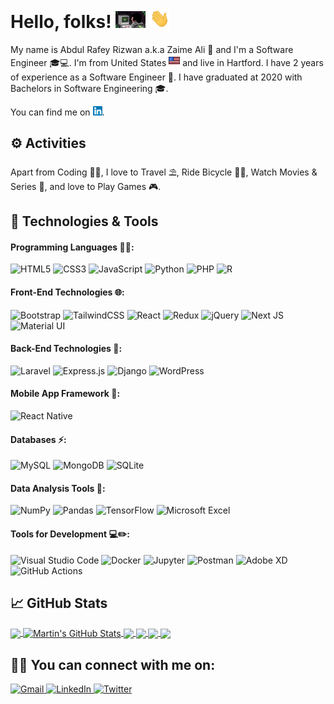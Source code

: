 # Hello, folks! <img src="https://github.com/zaimeali/zaimeali/blob/main/coding.gif" alt="Coding Gif" width="48px" > <img src="https://github.com/zaimeali/zaimeali/blob/main/handwave.gif" alt="Hand Wave Gif" width="32px" >

My name is Abdul Rafey Rizwan a.k.a Zaime Ali 👦 and I'm a Software Engineer 🎓💻. I'm from United States <img src="https://github.com/zaimeali/zaimeali/blob/main/united-states.png" alt="US Flag Icon" width="18px" > and live in Hartford. I have 2 years of experience as a Software Engineer 💼. I have graduated at 2020 with Bachelors in Software Engineering 🎓. 

You can find me on [<img src="https://github.com/zaimeali/zaimeali/blob/main/linkedin-logo.png" alt="Linkedin Icon" width="15px" >](https://www.linkedin.com/in/abdul-rafey-rizwan).

## ⚙️ Activities

Apart from Coding 👨‍💻, I love to Travel ⛱️, Ride Bicycle 🚴‍♂️, Watch Movies & Series 🍿, and love to Play Games 🎮.

## 🧰 Technologies & Tools

#### Programming Languages 👨‍💻:
<img alt="HTML5" src="https://img.shields.io/badge/html5-%23E34F26.svg?style=for-the-badge&logo=html5&logoColor=white"/> <img alt="CSS3" src="https://img.shields.io/badge/css3-%231572B6.svg?style=for-the-badge&logo=css3&logoColor=white"/> <img alt="JavaScript" src="https://img.shields.io/badge/javascript-%23323330.svg?style=for-the-badge&logo=javascript&logoColor=%23F7DF1E"/> <img alt="Python" src="https://img.shields.io/badge/python-%2314354C.svg?style=for-the-badge&logo=python&logoColor=white"/> <img alt="PHP" src="https://img.shields.io/badge/php-%23777BB4.svg?style=for-the-badge&logo=php&logoColor=white"/> <img alt="R" src="https://img.shields.io/badge/r-%23276DC3.svg?style=for-the-badge&logo=r&logoColor=white"/>

#### Front-End Technologies 🌐:
<img alt="Bootstrap" src="https://img.shields.io/badge/bootstrap-%23563D7C.svg?style=for-the-badge&logo=bootstrap&logoColor=white"/> <img alt="TailwindCSS" src="https://img.shields.io/badge/tailwindcss-%2338B2AC.svg?style=for-the-badge&logo=tailwind-css&logoColor=white"/>
<img alt="React" src="https://img.shields.io/badge/react-%2320232a.svg?style=for-the-badge&logo=react&logoColor=%2361DAFB"/> <img alt="Redux" src="https://img.shields.io/badge/redux-%23593d88.svg?style=for-the-badge&logo=redux&logoColor=white"/> <img alt="jQuery" src="https://img.shields.io/badge/jquery-%230769AD.svg?style=for-the-badge&logo=jquery&logoColor=white"/>  <img alt="Next JS" src="https://img.shields.io/badge/nextjs-%23000000.svg?style=for-the-badge&logo=next.js&logoColor=white" /> <img alt="Material UI" src="https://img.shields.io/badge/materialui-%230081CB.svg?style=for-the-badge&logo=material-ui&logoColor=white"/>

#### Back-End Technologies 🚀:
<img alt="Laravel" src="https://img.shields.io/badge/laravel-%23FF2D20.svg?style=for-the-badge&logo=laravel&logoColor=white"/> <img alt="Express.js" src="https://img.shields.io/badge/express.js-%23404d59.svg?style=for-the-badge&logo=express&logoColor=%2361DAFB"/> <img alt="Django" src="https://img.shields.io/badge/django-%23092E20.svg?style=for-the-badge&logo=django&logoColor=white"/> <img alt="WordPress" src="https://img.shields.io/badge/WordPress-%23117AC9.svg?style=for-the-badge&logo=WordPress&logoColor=white"/>

#### Mobile App Framework 📱:
<img alt="React Native" src="https://img.shields.io/badge/react_native-%2320232a.svg?style=for-the-badge&logo=react&logoColor=%2361DAFB"/>

#### Databases ⚡:
<img alt="MySQL" src="https://img.shields.io/badge/mysql-%2300f.svg?style=for-the-badge&logo=mysql&logoColor=white"/> <img alt="MongoDB" src ="https://img.shields.io/badge/MongoDB-%234ea94b.svg?style=for-the-badge&logo=mongodb&logoColor=white"/> <img alt="SQLite" src ="https://img.shields.io/badge/sqlite-%2307405e.svg?style=for-the-badge&logo=sqlite&logoColor=white"/>

#### Data Analysis Tools 🧮:
<img alt="NumPy" src="https://img.shields.io/badge/numpy-%23013243.svg?style=for-the-badge&logo=numpy&logoColor=white" /> <img alt="Pandas" src="https://img.shields.io/badge/pandas-%23150458.svg?style=for-the-badge&logo=pandas&logoColor=white" /> <img alt="TensorFlow" src="https://img.shields.io/badge/TensorFlow-%23FF6F00.svg?style=for-the-badge&logo=TensorFlow&logoColor=white" /> <img alt="Microsoft Excel" src="https://img.shields.io/badge/Microsoft_Excel-217346?style=for-the-badge&logo=microsoft-excel&logoColor=white" />

#### Tools for Development 💻✏️:
<img alt="Visual Studio Code" src="https://img.shields.io/badge/VisualStudioCode-0078d7.svg?style=for-the-badge&logo=visual-studio-code&logoColor=white"/> <img alt="Docker" src="https://img.shields.io/badge/docker-%230db7ed.svg?style=for-the-badge&logo=docker&logoColor=white"/> <img alt="Jupyter" src="https://img.shields.io/badge/Jupyter-%23F37626.svg?style=for-the-badge&logo=Jupyter&logoColor=white" /> <img alt="Postman" src="https://img.shields.io/badge/Postman-FF6C37?style=for-the-badge&logo=postman&logoColor=red" /> <img alt="Adobe XD" src="https://img.shields.io/badge/adobexd-%23FF26BE.svg?style=for-the-badge&logo=adobexd&logoColor=white"/> 
<img alt="GitHub Actions" src="https://img.shields.io/badge/githubactions-%232671E5.svg?style=for-the-badge&logo=githubactions&logoColor=white"/>

## 📈 GitHub Stats

<a href="https://github.com/zaimeali">
  <img align="center" src="https://github-readme-stats.vercel.app/api/top-langs/?username=zaimeali&hide=java,html,jupyter%20notebook,css,blade,typescript,tex&title_color=ffffff&text_color=c9cacc&icon_color=2bbc8a&bg_color=1d1f21&langs_count=3" />
</a>

<a href="https://github.com/zaimeali/zaimeali">
  <img align="center" src="https://github-readme-stats.vercel.app/api?username=zaimeali&show_icons=true&line_height=27&count_private=true&title_color=ffffff&text_color=c9cacc&icon_color=2bbc8a&bg_color=1d1f21" alt="Martin's GitHub Stats" />
</a>

<a href="https://netflix-clone-ea205.web.app/">
  <img align="center" src="https://github-readme-stats.vercel.app/api/pin/?username=zaimeali&repo=Netflix-Clone&title_color=ffffff&text_color=c9cacc&icon_color=2bbc8a&bg_color=1d1f21" />
</a>


<a href="https://github.com/zaimeali/E-Commerce">
  <img align="center" src="https://github-readme-stats.vercel.app/api/pin/?username=zaimeali&repo=E-Commerce&title_color=ffffff&text_color=c9cacc&icon_color=2bbc8a&bg_color=1d1f21" />
</a> 


<a href="https://olx-clone-a6867.web.app/">
  <img align="center" src="https://github-readme-stats.vercel.app/api/pin/?username=zaimeali&repo=OLX-Clone-React&title_color=ffffff&text_color=c9cacc&icon_color=2bbc8a&bg_color=1d1f21" />
</a>


<a href="https://github.com/zaimeali/Campus-Recruitment-System">
  <img align="center" src="https://github-readme-stats.vercel.app/api/pin/?username=zaimeali&repo=Campus-Recruitment-System&title_color=ffffff&text_color=c9cacc&icon_color=2bbc8a&bg_color=1d1f21" />
</a> 

## 👨👩 You can connect with me on:
<a href="mailto:zaimeali1997@gmail.com">
  <img alt="Gmail" src="https://img.shields.io/badge/Gmail-D14836?style=for-the-badge&logo=gmail&logoColor=white" />
</a>
<a href="https://www.linkedin.com/in/abdul-rafey-rizwan">
  <img alt="LinkedIn" src="https://img.shields.io/badge/linkedin-%230077B5.svg?style=for-the-badge&logo=linkedin&logoColor=white"/>
</a>
<a href="https://twitter.com/zaime_ali">
  <img alt="Twitter" src="https://img.shields.io/badge/zaime_ali-%231DA1F2.svg?style=for-the-badge&logo=Twitter&logoColor=white"/>
</a>



<!--
**zaimeali/zaimeali** is a ✨ _special_ ✨ repository because its `README.md` (this file) appears on your GitHub profile.

Here are some ideas to get you started:

- 🔭 I’m currently working on ...
- 🌱 I’m currently learning ...
- 👯 I’m looking to collaborate on ...
- 🤔 I’m looking for help with ...
- 💬 Ask me about ...
- 📫 How to reach me: ...
- 😄 Pronouns: ...
- ⚡ Fun fact: ...
-->
